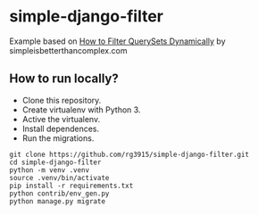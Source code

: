 # simple-django-filter

Example based on [How to Filter QuerySets Dynamically](https://simpleisbetterthancomplex.com/tutorial/2016/11/28/how-to-filter-querysets-dynamically.html) by simpleisbetterthancomplex.com

## How to run locally?

* Clone this repository.
* Create virtualenv with Python 3.
* Active the virtualenv.
* Install dependences.
* Run the migrations.

```
git clone https://github.com/rg3915/simple-django-filter.git
cd simple-django-filter
python -m venv .venv
source .venv/bin/activate
pip install -r requirements.txt
python contrib/env_gen.py
python manage.py migrate
```